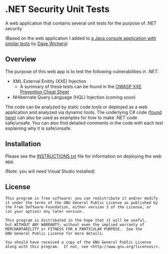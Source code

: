 # .NET Security Unit Tests
A web application that contains several unit tests for the purpose of .NET security

(Based on the web application I added to [a Java console application with similar tests](https://github.com/aspectsecurity/security-unit-tests) by [Dave Wichers](https://github.com/davewichers))

## Overview
The purpose of this web app is to test the following vulnerabilities in .NET:
- XML External Enitity (XXE) Injection
   - A summary of these tests can be found in the [OWASP XXE Prevention Cheat Sheet](https://www.owasp.org/index.php/XML_External_Entity_(XXE)_Prevention_Cheat_Sheet#.NET)
- NHibernate Query Language (HQL) Injection (coming soon)

The code can be analyzed by static code tools or deployed as a web application and analyzed via dynamic tools. The underlying C# code ([found here](./DotNetUnitTests/results.aspx.cs)) can also be used as examples for how to make .NET code safe/unsafe. You can also find detailed comments in the code with each test explaining why it is safe/unsafe.

## Installation
Please see the [INSTRUCTIONS.txt](./INSTRUCTIONS.txt) file for information on deploying the web app.

(Note: you will need Visual Studio installed)

## License
```
This program is free software: you can redistribute it and/or modify
it under the terms of the GNU General Public License as published by
the Free Software Foundation, either version 3 of the License, or
(at your option) any later version.

This program is distributed in the hope that it will be useful,
but WITHOUT ANY WARRANTY; without even the implied warranty of
MERCHANTABILITY or FITNESS FOR A PARTICULAR PURPOSE.  See the
GNU General Public License for more details.

You should have received a copy of the GNU General Public License
along with this program.  If not, see <http://www.gnu.org/licenses/>.
```
